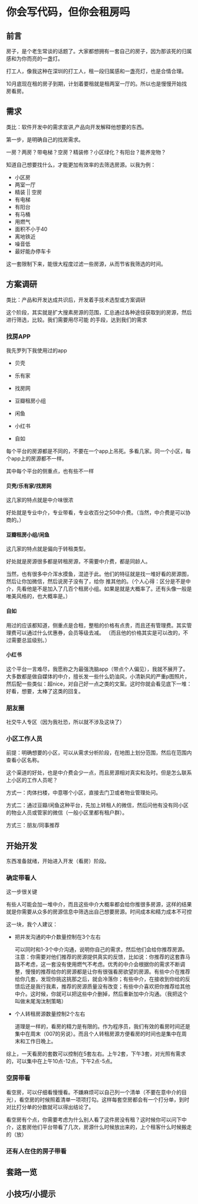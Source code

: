 
# 你会写代码，但你会租房吗

## 前言

房子，是个老生常谈的话题了。大家都想拥有一套自己的房子，因为那该死的归属感和为你而亮的一盏灯。

打工人，像我这种在深圳的打工人，租一段归属感和一盏亮灯，也是合情合理。

10月底现在租的房子到期，计划着要租就是租两室一厅的。所以也是慢慢开始找房看房。

## 需求

类比：软件开发中的需求宣讲,产品向开发解释他想要的东西。

第一步，是明确自己的找房需求。

一房？两房？带电梯？空房？精装修？小区绿化？有阳台？能养宠物？

知道自己想要找什么，才能更加有效率的去筛选房源。以我为例：

- 小区房
- 两室一厅
- 精装 || 空房
- 有电梯
- 有阳台
- 有马桶
- 用燃气
- 面积不小于40
- 离地铁近
- 噪音低
- 最好能办停车卡

这一套限制下来，能很大程度过滤一些房源，从而节省我筛选的时间。

## 方案调研

类比：产品和开发达成共识后，开发着手技术选型或方案调研

这个阶段，其实就是扩大搜素房源的范围，汇总通过各种途径获取到的房源，然后进行筛选，比较。我们需要用尽可能
的手段，达到我们的需求

### 找房APP

我先罗列下我使用过的app

- 贝壳

- 乐有家

- 找房网

- 豆瓣租房小组

- 闲鱼

- 小红书

- 自如

每个平台的房源都是不同的，不要在一个app上吊死。多看几家。同一个小区，每个app上的房源都不一样。

其中每个平台的侧重点，也有些不一样

#### 贝壳/乐有家/找房网

这几家的特点就是中介味很浓

好处就是专业中介，专业带看，专业收百分之50中介费。（当然，中介费是可以协商的。）

#### 豆瓣租房小组/闲鱼

这几家的特点就是偏向于转租类型。

好处就是房源很多都是转租房源，不需要中介费，都是同龄人。

当然，也有很多中介浑水摸鱼，混迹于此。他们的特征就是找一堆好看的房源图，然后让你加微信，然后说房子没有了，给你
推其他的。（个人心得：区分是不是中介，先看他是不是加入了几百个租房小组。如果是就是大概率了。还有头像一般是唯美风格的，也大概率是。）

#### 自如

用过的应该都知道，侧重点是合租，整租的价格有点贵，而且还有管理费。其实管理费可以通过什么优惠券，会员等级去减。
（而且他的价格其实是可以改的，不过需要总监级别。）

#### 小红书

这个平台一言难尽，我愿称之为最强洗脑app（带点个人偏见），我就不展开了。大多数都是做自媒体的中介，擅长发一些什么奶油风，小清新风的严重p图照片，然后配一些类似：超nice，对自己好一点之类的文案。这时你就会看见底下一堆：好看，想要，太棒了这类的回复。

### 朋友圈

社交牛人专区（因为我社恐，所以就不涉及这块了）

### 小区工作人员

前提：明确想要的小区，可以从需求分析阶段，在地图上划分范围，然后在范围内查看小区名称。

这个渠道的好处，也是中介费会少一点，而且房源相对真实和及时。但是怎么联系上小区的工作人员呢？

方式一：肉体扫楼，中意哪个小区，直接去门卫或者物业管理处问。

方式二：通过豆瓣/闲鱼这种平台，先加上转租人的微信，然后问他有没有同小区的物业人员或管家的微信（一般小区里都有租户群）。

方式三：朋友/同事推荐

## 开始开发

东西准备就绪，开始进入开发（看房）阶段。

### 确定带看人

这一步很关键

有些人可能会加一堆中介，而且这些中介大概率都会给你推很多房源，这样的结果就是你需要从众多的房源信息中筛选出自己想要房源。时间成本和精力成本不可控

这一块，我个人建议：

- 把并发沟通的中介数量控制在3个左右

    可以同时和1-3个中介沟通，说明你自己的需求，然后他们会给你推荐房源。注意：你需要对他们推荐的房源提供真实的反馈，比如说：你推荐的这套靠马路不考虑，这一套没有使用燃气不考虑。优秀的中介会根据你的需求不断调整，慢慢的推荐给你的房源都是让你有很强看房欲望的房源。有些中介在推荐给你几套，发现你挑这挑那之后，就会冷落你；有些中介，在接收到你给的反馈后还是我行我素，推荐的房源质量没有改变；有些中介喜欢把你推荐给其他中介。这时候，你就可以把这些中介删掉，然后重新加中介沟通。（我把这个叫做末尾淘汰制策略）

- 个人转租房源数量控制2个左右

    道理是一样的，看房的精力是有限的。作为程序员，我们有效的看房时间还是集中在周末（007的另说）。而且个人转租房源方便看房的时间也是集中在周末和工作日晚上。

综上，一天看房的套数可以控制在5套左右。上午2套，下午3套，对光照有需求的，可以集中在上午10点-12点，下午2点-5点。

### 空房带看

看空房，可以仔细看慢慢看。不嫌麻烦可以自己列一个清单（不要在意中介的目光），看空房的时候照着清单一项项打勾。这样每套空房都会有一个打分单，到时对比打分单的分数就可以得出结论了。

看空房有个点，你需要考虑为什么别人看了这件房没有租？这时候你可以问下中介，这套房他们平台带看了几次，房源什么时候放出来的，上个租客什么时候搬走的（放）

### 还有人在住的房子带看

## 套路一览

## 小技巧/小提示
